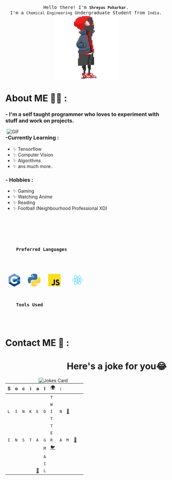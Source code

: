 <p align="center">
  <br>
  <samp>
    Hello there! I'm <code><b>Shreyas Poharkar</b></code>.
    <br>I'm a <code>Chemical Engineering</code> Undergraduate Student from <code>India</code>.<br>

</samp>

  <img src="https://raw.githubusercontent.com/shreyas2000/shreyas2000/master/assets/miles_morales.gif" width="200"/>

</p>




# About ME 🙋‍♂️ :

### - I'm a self taught programmer who loves to experiment with stuff and work on projects.

<img hight="400" width="500" alt="GIF" align="right" src="https://raw.githubusercontent.com/shreyas2000/shreyas2000/master/assets/1936.gif">

### -Currently Learning :
- ✨ Tensorflow
- ✨ Computer Vision
- ✨ Algorithms
- ✨ ans much more..

### - Hobbies : 
- ✨ Gaming
- ✨ Watching Anime
- ✨ Reading 
- ✨ Football (Neighbourhood Professional XD)

</br>
</br>
</br>

<h3>
  <code>
    Preferred Languages
  </code>
</h3>

<br>

<p>
  <img src="https://raw.githubusercontent.com/shreyas2000/shreyas2000/master/assets/logo/cpp.png" height=40 hspace=10>
  <img src="https://raw.githubusercontent.com/shreyas2000/shreyas2000/master/assets/logo/python.png" height=40 hspace=10>
  <img src="https://raw.githubusercontent.com/shreyas2000/shreyas2000/master/assets/logo/js.png" height=40 hspace=10>
  <img src="https://raw.githubusercontent.com/shreyas2000/shreyas2000/master/assets/logo/React-icon.svg.png" height=40 hspace=10>
</p>

<h3>
  <code>
    Tools Used
  </code>
</h3>

<br>



# Contact ME 💬 :



<h1 align="right"> Here's a joke for you😂</h1>
<img src="https://readme-jokes.vercel.app/api" alt="Jokes Card" width="400px"  align="right" />


|S|o|c|i|a|l| 🌍|:||||
| - | - | - | - | - | - | - | - | - | - | - |
| |  |  |  |  |  | `T` |  |  | 
||  |  |  |  |  | `W` |  |  | 
|`L`|`I`|`N`|`K`|`E`|`D`|`I`|`N`|[💼](https://www.linkedin.com/in/shreyas-poharkar/)| | |
|| | || | | `T`| || | |
|| | || | | `T`| || | |
|| | || | | `E`| | | | |
|`I`|`N`|`S`|`T`|`A`|`G`|`R`|`A`|`M`|[📸](https://www.instagram.com/s_h_r_e_yes/)| 
|| | | | |`M` |[ 🐦](https://twitter.com/slow_flashh)| | || |
|| | | | |`A` || | || |
|| | || |`I` || | | | |
|| | ||[ 📧](poharkarshreyas@gmail.com) |`L` || | | ||




